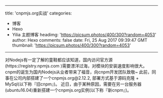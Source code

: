 
---
title: 'cnpmjs.org实战'
categories: 
 - 博客
 - Hexo
 - Yilia 主题博客
headimg: 'https://picsum.photos/400/300?random=4053'
author: Hexo
comments: false
date: Fri, 25 Aug 2017 09:39:47 GMT
thumbnail: 'https://picsum.photos/400/300?random=4053'
---

<div>   
对Nodejs有一定了解的童鞋都应该知道，国内访问官方源 (https://registry.npmjs.com )需要漂洋过海，对模块的安装速度影响很大。
cnpm的诞生为国内Nodejs从业者带来了福音，向cnpm开发团队致敬~
此前，同事在公司内部搭建了一个cnpmjs.org@2.12.2, 部署方式基于源码克隆 + MySql(以下称『旧cnpm』)。
近日，由于某种原因，需要在另一台服务器(ubuntu16.04)重新搭建一个cnpmjs.org实例(以下称『新cnpm』)。
      
      
</div>
            